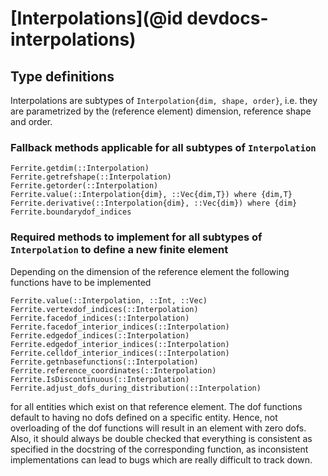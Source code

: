 # [Interpolations](@id devdocs-interpolations)

## Type definitions

Interpolations are subtypes of `Interpolation{dim, shape, order}`, i.e. they are
parametrized by the (reference element) dimension, reference shape and order.

### Fallback methods applicable for all subtypes of `Interpolation`

```@docs
Ferrite.getdim(::Interpolation)
Ferrite.getrefshape(::Interpolation)
Ferrite.getorder(::Interpolation)
Ferrite.value(::Interpolation{dim}, ::Vec{dim,T}) where {dim,T}
Ferrite.derivative(::Interpolation{dim}, ::Vec{dim}) where {dim}
Ferrite.boundarydof_indices
```

### Required methods to implement for all subtypes of `Interpolation` to define a new finite element

Depending on the dimension of the reference element the following functions have to be implemented

```@docs
Ferrite.value(::Interpolation, ::Int, ::Vec)
Ferrite.vertexdof_indices(::Interpolation)
Ferrite.facedof_indices(::Interpolation)
Ferrite.facedof_interior_indices(::Interpolation)
Ferrite.edgedof_indices(::Interpolation)
Ferrite.edgedof_interior_indices(::Interpolation)
Ferrite.celldof_interior_indices(::Interpolation)
Ferrite.getnbasefunctions(::Interpolation)
Ferrite.reference_coordinates(::Interpolation)
Ferrite.IsDiscontinuous(::Interpolation)
Ferrite.adjust_dofs_during_distribution(::Interpolation)
```

for all entities which exist on that reference element. The dof functions default to having no
dofs defined on a specific entity. Hence, not overloading of the dof functions will result in an 
element with zero dofs. Also, it should always be double checked that everything is consistent as 
specified in the docstring of the corresponding function, as inconsistent implementations can
lead to bugs which are really difficult to track down.
